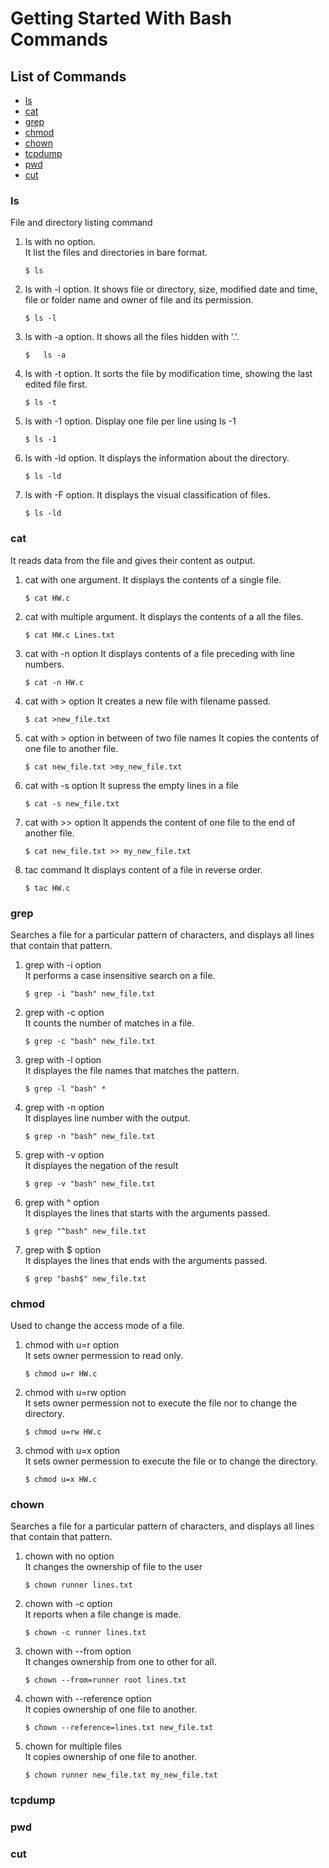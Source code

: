 # Getting Started With Bash Commands

## List of Commands
-   [ls](#ls)
-   [cat](#cat)
-   [grep](#grep)
-   [chmod](#chmod)
-   [chown](#chown)
-   [tcpdump](#tcpdump)
-   [pwd](#pwd)
-   [cut](#cut)

### ls
File and directory listing command

1.  ls with no option.  
    It list the files and directories in bare format.
    ```
    $ ls
    ````

2.  ls with -l option.
    It shows file or directory, size, modified date and time, file or folder name and owner of file and its permission.
    ```
    $ ls -l
    ```

3.  ls with -a option.
    It shows all the files hidden with '.'.
    ```
    $   ls -a
    ```

4.  ls with -t option.
    It sorts the file by modification time, showing the last edited file first.
    ```
    $ ls -t
    ```

5.  ls with -1 option.
    Display one file per line using ls -1
    ```
    $ ls -1
    ```

6.  ls with -ld option.
    It displays the information about the directory.
    ```
    $ ls -ld
    ```

7.  ls with -F option.
    It displays the visual classification of files.
    ```
    $ ls -ld
    ```

### cat
It reads data from the file and gives their content as output.

1.  cat with one argument.
    It displays the contents of a single file. 
    ```
    $ cat HW.c
    ````

2.  cat with multiple argument.
    It displays the contents of a all the files.
    ```
    $ cat HW.c Lines.txt
    ````

3. cat with -n option
    It displays contents of a file preceding with line numbers.
    ```
    $ cat -n HW.c
    ```
        
4.  cat with > option
    It creates a new file with filename passed.
    ```
    $ cat >new_file.txt
    ```
        
5.  cat with > option in between of two file names
    It copies the contents of one file to another file.
    ```
    $ cat new_file.txt >my_new_file.txt
    ```        

6.  cat with -s option
    It supress the empty lines in a file
    ```
    $ cat -s new_file.txt
    ```

7.  cat with >> option
    It appends the content of one file to the end of another file.
    ```
    $ cat new_file.txt >> my_new_file.txt
    ```
        
8.  tac command
    It displays content of a file in reverse order.
    ```
    $ tac HW.c
    ```

### grep
Searches a file for a particular pattern of characters, and displays all lines that contain that pattern.

1.  grep with -i option  
    It performs a case insensitive search on a file.
    ```
    $ grep -i "bash" new_file.txt
    ````

2.  grep with -c option  
    It counts the number of matches in a file.
    ```
    $ grep -c "bash" new_file.txt
    ````

3.  grep with -l option  
    It displayes the file names that matches the pattern.
    ```
    $ grep -l "bash" *
    ````

3.  grep with -n option  
    It displayes line number with the output.
    ```
    $ grep -n "bash" new_file.txt
    ````

4.  grep with -v option  
    It displayes the negation of the result
    ```
    $ grep -v "bash" new_file.txt
    ````

5.  grep with ^ option  
    It displayes the lines that starts with the arguments passed.
    ```
    $ grep "^bash" new_file.txt
    ```
    
6.  grep with $ option  
    It displayes the lines that ends with the arguments passed.
    ```
    $ grep "bash$" new_file.txt
    ```

### chmod
Used to change the access mode of a file.

1.  chmod with u=r option  
    It sets owner permession to read only.
    ```
    $ chmod u=r HW.c
    ```

2.  chmod with u=rw option  
    It sets owner permession not to execute the file nor to change the directory.
    ```
    $ chmod u=rw HW.c
    ```

3.  chmod with u=x option  
    It sets owner permession to execute the file or to change the directory.
    ```
    $ chmod u=x HW.c
    ```

### chown
Searches a file for a particular pattern of characters, and displays all lines that contain that pattern.

1.  chown with no option  
    It changes the ownership of file to the user
    ```
    $ chown runner lines.txt
    ```

2.  chown with -c option  
    It reports when a file change is made.
    ```
    $ chown -c runner lines.txt
    ```

3.  chown with --from option  
    It changes ownership from one to other for all.
    ```
    $ chown --from=runner root lines.txt
    ```

4.  chown with --reference option  
    It copies ownership of one file to another.
    ```
    $ chown --reference=lines.txt new_file.txt
    ```

5.  chown for multiple files  
    It copies ownership of one file to another.
    ```
    $ chown runner new_file.txt my_new_file.txt
    ```

### tcpdump


### pwd

### cut
